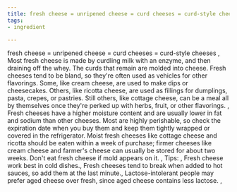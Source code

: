```yaml
---
title: fresh cheese = unripened cheese = curd cheeses = curd-style cheeses
tags:
- ingredient

---
```

fresh cheese = unripened cheese = curd cheeses = curd-style cheeses , Most fresh cheese is made by curdling milk with an enzyme, and then draining off the whey. The curds that remain are molded into cheese. Fresh cheeses tend to be bland, so they're often used as vehicles for other flavorings. Some, like cream cheese, are used to make dips or cheesecakes. Others, like ricotta cheese, are used as fillings for dumplings, pasta, crepes, or pastries. Still others, like cottage cheese, can be a meal all by themselves once they're perked up with herbs, fruit, or other flavorings. , Fresh cheeses have a higher moisture content and are usually lower in fat and sodium than other cheeses. Most are highly perishable, so check the expiration date when you buy them and keep them tightly wrapped or covered in the refrigerator. Moist fresh cheeses like cottage cheese and ricotta should be eaten within a week of purchase; firmer cheeses like cream cheese and farmer's cheese can usually be stored for about two weeks. Don't eat fresh cheese if mold appears on it. , Tips: , Fresh cheese work best in cold dishes., Fresh cheeses tend to break when added to hot sauces, so add them at the last minute., Lactose-intolerant people may prefer aged cheese over fresh, since aged cheese contains less lactose. ,
